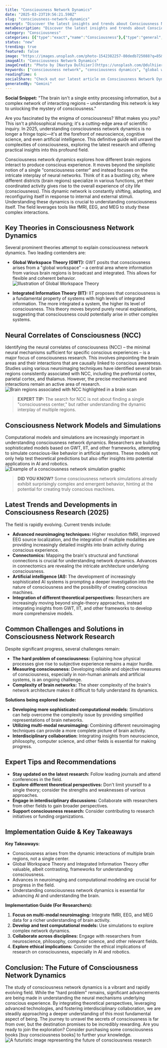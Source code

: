 ```yaml
---
title: "Consciousness Network Dynamics"
date: "2025-03-23T19:56:21.598Z"
slug: "consciousness-network-dynamics"
excerpt: "Discover the latest insights and trends about Consciousness Network Dynamics. This comprehensive guide covers everything you need to know about Consciousness Network Dynamics in 2025."
metaDescription: "Discover the latest insights and trends about Consciousness Network Dynamics. This comprehensive guide covers everything you need to know about Consciousne..."
category: "Consciousness"
categories: [{"type":"exact","name":"Consciousness"},{"type":"general","name":"Neuroscience"},{"type":"medium","name":"Cognitive Science"},{"type":"specific","name":"Brain Networks"},{"type":"niche","name":"Graph Theory"}]
status: "new"
trending: true
featured: false
image: "https://images.unsplash.com/photo-1542382257-80dedb725088?q=85&w=1200&fit=max&fm=webp&auto=compress"
imageAlt: "Consciousness Network Dynamics"
imageCredit: "Photo by [Nastya Dulhiier](https://unsplash.com/@dulhiier) on Unsplash"
keywords: ["consciousness network", "consciousness dynamics", "global workspace theory", "integrated information theory", "neural correlates of consciousness", "consciousness research", "buy consciousness books", "consciousness network model", "consciousness network simulation", "what is consciousness network dynamics"]
readingTime: 6
socialShare: "Check out our latest article on Consciousness Network Dynamics! Consciousness Network Dynamics #consciousness network #consciousness dynamics #global workspace theory"
generatedBy: "Gemini"
---
```


**Social Snippet:**  "The brain isn't a single entity processing information, but a complex network of interacting regions – understanding this network is key to unlocking the mystery of consciousness."

Are you fascinated by the enigma of consciousness?  What makes you *you*?  This isn't a philosophical musing; it's a cutting-edge area of scientific inquiry.  In 2025, understanding consciousness network dynamics is no longer a fringe topic—it's at the forefront of neuroscience, cognitive science, and even artificial intelligence. This definitive guide will unravel the complexities of consciousness, exploring the latest research and offering practical insights into this profound field.



Consciousness network dynamics explores how different brain regions interact to produce conscious experience.  It moves beyond the simplistic notion of a single "consciousness center" and instead focuses on the intricate interplay of neural networks.  Think of it as a bustling city, where different districts (brain regions) specialize in various functions, yet their coordinated activity gives rise to the overall experience of city life (consciousness).  This dynamic network is constantly shifting, adapting, and reconfiguring itself in response to internal and external stimuli.  Understanding these dynamics is crucial to understanding consciousness itself.  The field leverages tools like fMRI, EEG, and MEG to study these complex interactions.

## Key Theories in Consciousness Network Dynamics

Several prominent theories attempt to explain consciousness network dynamics.  Two leading contenders are:

* **Global Workspace Theory (GWT):** GWT posits that consciousness arises from a "global workspace" – a central area where information from various brain regions is broadcast and integrated.  This allows for flexible and coherent behavior. ![Illustration of Global Workspace Theory](https://images.unsplash.com/photo-1542382257-80dedb725088?q=85&w=1200&fit=max&fm=webp&auto=compress)

* **Integrated Information Theory (IIT):**  IIT proposes that consciousness is a fundamental property of systems with high levels of integrated information.  The more integrated a system, the higher its level of consciousness. This theory moves beyond purely neural explanations, suggesting that consciousness could potentially arise in other complex systems.

## Neural Correlates of Consciousness (NCC)

Identifying the neural correlates of consciousness (NCC) – the minimal neural mechanisms sufficient for specific conscious experiences – is a major focus of consciousness research.  This involves pinpointing the brain areas and their interactions that are causally linked to conscious awareness.  Studies using various neuroimaging techniques have identified several brain regions consistently associated with NCC, including the prefrontal cortex, parietal cortex, and thalamus.  However, the precise mechanisms and interactions remain an active area of research. ![Brain regions associated with NCC highlighted in a brain scan](https://images.unsplash.com/photo-1545987796-200677ee1011?q=85&w=1200&fit=max&fm=webp&auto=compress)

> **EXPERT TIP:**  The search for NCC is not about finding a single "consciousness center," but rather understanding the dynamic interplay of multiple regions.

## Consciousness Network Models and Simulations

Computational models and simulations are increasingly important in understanding consciousness network dynamics.  Researchers are building sophisticated models based on GWT, IIT, and other frameworks, attempting to simulate conscious-like behavior in artificial systems.  These models not only help test theoretical predictions but also offer insights into potential applications in AI and robotics. ![Example of a consciousness network simulation graphic](https://images.unsplash.com/photo-1737505599162-d9932323a889?q=85&w=1200&fit=max&fm=webp&auto=compress)

> **DID YOU KNOW?** Some consciousness network simulations already exhibit surprisingly complex and emergent behavior, hinting at the potential for creating truly conscious machines.

## Latest Trends and Developments in Consciousness Research (2025)

The field is rapidly evolving. Current trends include:

* **Advanced neuroimaging techniques:**  Higher resolution fMRI, improved EEG source localization, and the integration of multiple modalities are providing increasingly detailed insights into brain activity during conscious experience.
* **Connectomics:** Mapping the brain's structural and functional connections is crucial for understanding network dynamics.  Advances in connectomics are revealing the intricate architecture underlying consciousness.
* **Artificial intelligence (AI):**  The development of increasingly sophisticated AI systems is prompting a deeper investigation into the nature of consciousness and the possibility of creating conscious machines.
* **Integration of different theoretical perspectives:** Researchers are increasingly moving beyond single-theory approaches, instead integrating insights from GWT, IIT, and other frameworks to develop more comprehensive models.

## Common Challenges and Solutions in Consciousness Network Research

Despite significant progress, several challenges remain:

* **The hard problem of consciousness:**  Explaining how physical processes give rise to subjective experience remains a major hurdle.
* **Measuring consciousness:**  Developing reliable and objective measures of consciousness, especially in non-human animals and artificial systems, is an ongoing challenge.
* **Complexity of brain networks:**  The sheer complexity of the brain's network architecture makes it difficult to fully understand its dynamics.

**Solutions being explored include:**

* **Developing more sophisticated computational models:**  Simulations can help overcome the complexity issue by providing simplified representations of brain networks.
* **Utilizing multi-modal neuroimaging:** Combining different neuroimaging techniques can provide a more complete picture of brain activity.
* **Interdisciplinary collaboration:**  Integrating insights from neuroscience, philosophy, computer science, and other fields is essential for making progress.

## Expert Tips and Recommendations

* **Stay updated on the latest research:**  Follow leading journals and attend conferences in the field.
* **Explore different theoretical perspectives:**  Don't limit yourself to a single theory; consider the strengths and weaknesses of various approaches.
* **Engage in interdisciplinary discussions:**  Collaborate with researchers from other fields to gain broader perspectives.
* **Support consciousness research:**  Consider contributing to research initiatives or funding organizations.

## Implementation Guide & Key Takeaways

**Key Takeaways:**

* Consciousness arises from the dynamic interactions of multiple brain regions, not a single center.
* Global Workspace Theory and Integrated Information Theory offer valuable, albeit contrasting, frameworks for understanding consciousness.
*  Advances in neuroimaging and computational modeling are crucial for progress in the field.
* Understanding consciousness network dynamics is essential for advancing AI and understanding the brain.

**Implementation Guide (For Researchers):**

1. **Focus on multi-modal neuroimaging:** Integrate fMRI, EEG, and MEG data for a richer understanding of brain activity.
2. **Develop and test computational models:** Use simulations to explore complex network dynamics.
3. **Collaborate across disciplines:**  Engage with researchers from neuroscience, philosophy, computer science, and other relevant fields.
4. **Explore ethical implications:**  Consider the ethical implications of research on consciousness, especially in AI and robotics.

## Conclusion:  The Future of Consciousness Network Dynamics

The study of consciousness network dynamics is a vibrant and rapidly evolving field.  While the "hard problem" remains, significant advancements are being made in understanding the neural mechanisms underlying conscious experience.  By integrating theoretical perspectives, leveraging advanced technologies, and fostering interdisciplinary collaboration, we are steadily approaching a deeper understanding of this most fundamental aspect of being.  The journey to unravel the secrets of consciousness is far from over, but the destination promises to be incredibly rewarding.  Are you ready to join the exploration?  Consider purchasing some consciousness books [buy consciousness books] to further your knowledge.  ![A futuristic image representing the future of consciousness research](https://images.unsplash.com/photo-1674027444485-cec3da58eef4?q=85&w=1200&fit=max&fm=webp&auto=compress)
